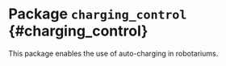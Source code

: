 # Package `charging_control` {#charging_control}




<move-here src='#charging_control-autogenerated'/>

This package enables the use of auto-charging in robotariums.
